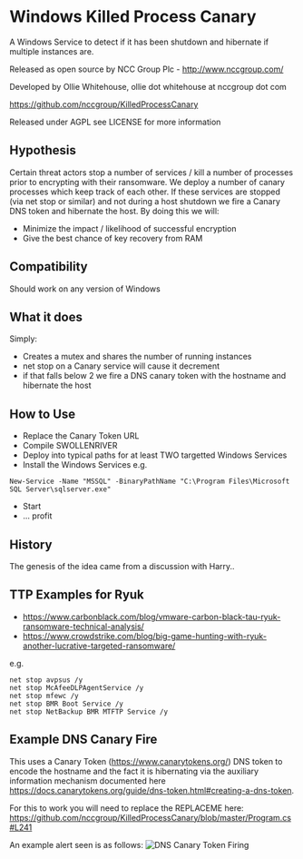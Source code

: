 Windows Killed Process Canary
======================

A Windows Service to detect if it has been shutdown and hibernate if multiple instances are. 

Released as open source by NCC Group Plc - http://www.nccgroup.com/

Developed by Ollie Whitehouse, ollie dot whitehouse at nccgroup dot com

https://github.com/nccgroup/KilledProcessCanary

Released under AGPL see LICENSE for more information

Hypothesis
-------------
Certain threat actors stop a number of services / kill a number of processes prior to encrypting with their ransomware. We deploy a number of canary processes which keep track of each other. If these services are stopped (via net stop or similar) and not during a host shutdown we fire a Canary DNS token and hibernate the host. By doing this we will:
* Minimize the impact / likelihood of successful encryption
* Give the best chance of key recovery from RAM

Compatibility
-------------
Should work on any version of Windows

What it does
-------------
Simply:
* Creates a mutex and shares the number of running instances
* net stop on a Canary service will cause it decrement
* if that falls below 2 we fire a DNS canary token with the hostname and hibernate the host

How to Use
-------------
* Replace the Canary Token URL
* Compile SWOLLENRIVER
* Deploy into typical paths for at least TWO targetted Windows Services
* Install the Windows Services e.g.
```
New-Service -Name "MSSQL" -BinaryPathName "C:\Program Files\Microsoft SQL Server\sqlserver.exe"
```
* Start
* ... profit

History
-------------
The genesis of the idea came from a discussion with Harry..

TTP Examples for Ryuk
-------------
* https://www.carbonblack.com/blog/vmware-carbon-black-tau-ryuk-ransomware-technical-analysis/
* https://www.crowdstrike.com/blog/big-game-hunting-with-ryuk-another-lucrative-targeted-ransomware/

e.g.

```
net stop avpsus /y
net stop McAfeeDLPAgentService /y
net stop mfewc /y
net stop BMR Boot Service /y
net stop NetBackup BMR MTFTP Service /y
```

Example DNS Canary Fire
-------------
This uses a Canary Token (https://www.canarytokens.org/) DNS token to encode the hostname and the fact it is hibernating via the auxiliary information mechanism documented here https://docs.canarytokens.org/guide/dns-token.html#creating-a-dns-token.

For this to work you will need to replace the REPLACEME here:
https://github.com/nccgroup/KilledProcessCanary/blob/master/Program.cs#L241

An example alert seen is as follows:
![DNS Canary Token Firing](https://github.com/nccgroup/KilledProcessCanary/blob/master/Screenshots/DNSCanaryScreenShot.png)